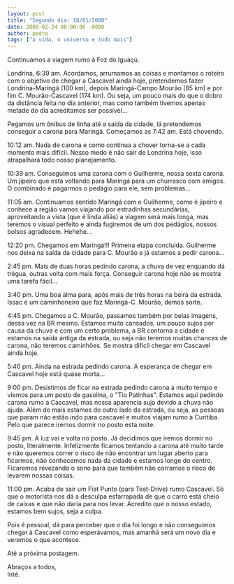 ```yaml
---
layout: post
title: "Segundo dia: 18/01/2008"
date: 2008-02-24 08:00:00 -0000
author: pedro
tags: ["a vida, o universo e tudo mais"]
---
```

Continuamos a viagem rumo à Foz do Iguaçú.

Londrina, 6:39 am. Acordamos, arrumamos as coisas e montamos o roteiro com o objetivo de chegar a Cascavel ainda hoje, pretendemos fazer Londrina-Maringá (100 km), depois Maringá-Campo Mourão (85 km) e por fim C. Mourão-Cascavel (174 km). Ou seja, um pouco mais do que o dobro da distância feita no dia anterior, mas como também tivemos apenas metade do dia acreditamos ser possível...

Pegamos um ônibus de linha até a saída da cidade, lá pretendemos conseguir a carona para Maringá. Começamos as 7:42 am. Está chovendo.

10:12 am. Nada de carona e como continua a chover torna-se a cada momento mais difícil. Nosso medo é não sair de Londrina hoje, isso atrapalhará todo nosso planejamento.

10:39 am. Conseguimos uma carona com o Guilherme, nossa sexta carona. Um jipeiro que está voltando para Maringá para um churrasco com amigos. O combinado é pagarmos o pedágio para ele, sem problemas...

11:05 am. Continuamos sentido Maringá com o Guilherme, como é jipeiro e conhece a região vamos viajando por estradinhas secundárias, aproveitando a vista (que é linda aliás) a viagem será mais longa, mas teremos o visual perfeito e ainda fugiremos de um dos pedágios, nossos bolsos agradecem. Hehehe...

12:20 pm. Chegamos em Maringá!!! Primeira etapa concluída. Guilherme nos deixa na saída da cidade para C. Mourão e já estamos a pedir carona...

2:45 pm. Mais de duas horas pedindo carona, a chuva de vez enquando dá trégua, outras volta com mais força. Conseguir carona hoje não se mostra uma tarefa fácil...

3:40 pm. Uma boa alma para, após mais de três horas na beira da estrada. Issac é um caminhoneiro que faz Maringá-C. Mourão, demos sorte.

4:45 pm. Chegamos a C. Mourão, passamos também por belas imagens, dessa vez na BR mesmo. Estamos muito cansados, um pouco sujos por causa da chuva e com um certo problema, a BR contorna a cidade e estamos na saída antiga da estrada, ou seja não teremos muitas chances de carona, não teremos caminhões. Se mostra difícil chegar em Cascavel ainda hoje.

5:40 pm. Ainda na estrada pedindo carona. A esperança de chegar em Cascavel hoje está quase morta...

9:00 pm. Desistimos de ficar na estrada pedindo carona a muito tempo e viemos para um posto de gasolina, o "Tio Patinhas". Estamos aqui pedindo carona rumo a Cascavel, mas nossa aparencia suja devido a chuva não ajuda. Além do mais estamos do outro lado da estrada, ou seja, as pessoas que param não estão indo para cascavel e muitos viajam rumo à Curitiba. Pelo que parece iremos dormir no posto esta noite.

9:45 pm. A luz vai e volta no posto. Já decidimos que iremos dormir no posto, literalmente. Infelizmente ficamos tentando a carona até muito tarde e não queremos correr o risco de não encontrar um lugar aberto para ficarmos, não conhecemos nada da cidade e estamos longe do centro. Ficaremos revezando o sono para que também não corramos o risco de levarem nossas coisas.

11:00 pm. Acaba de sair um Fiat Punto (para Test-Drive) rumo Cascavel. Só que o motorista nos dá a desculpa esfarrapada de que o carro está cheio de caixas e que não daria para nos levar. Acredito que o nosso estado, estamos bem sujos, seja a culpa.

Pois é pessoal, dá para perceber que o dia foi longo e não conseguimos chegar à Cascavel como esperávamos, mas amanhã será um novo dia e veremos o que acontece.

Até a próxima postagem.

Abraços a todos,  
Inté.